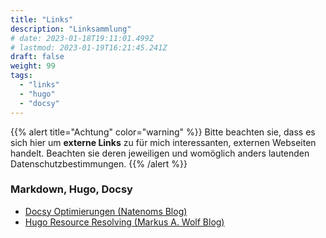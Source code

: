 ```yaml
---
title: "Links"
description: "Linksammlung"
# date: 2023-01-18T19:11:01.499Z
# lastmod: 2023-01-19T16:21:45.241Z
draft: false
weight: 99
tags:
  - "links"
  - "hugo"
  - "docsy"
---
```


{{% alert title="Achtung" color="warning" %}}
Bitte beachten sie, dass es sich hier um **externe Links** zu für mich interessanten, externen Webseiten handelt. Beachten sie deren jeweiligen und womöglich anders lautenden Datenschutzbestimmungen.
{{% /alert %}}


### Markdown, Hugo, Docsy

* [Docsy Optimierungen (Natenoms Blog)](https://blog.natenom.com/2022/03/mein-neues-wiki-mit-hugo-neue-suche-und-andere-optimierungen/)
* [Hugo Resource Resolving (Markus A. Wolf Blog)](https://www.markusantonwolf.com/blog/guide-for-different-ways-to-access-your-image-resources/)